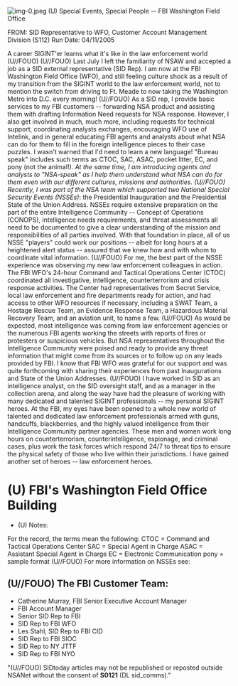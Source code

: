 ![img-0.jpeg](img-0.jpeg)
(U) Special Events, Special People -- FBI Washington Field Office

FROM:
SID Representative to WFO, Customer Account Management Division (S112) Run Date: 04/11/2005

A career SIGINT'er learns what it's like in the law enforcement world (U//FOUO)
(U//FOUO) Last July I left the familiarity of NSAW and accepted a job as a SID external representative (SID Rep). I am now at the FBI Washington Field Office (WFO), and still feeling culture shock as a result of my transition from the SIGINT world to the law enforcement world, not to mention the switch from driving to Ft. Meade to now taking the Washington Metro into D.C. every morning!
(U//FOUO) As a SID rep, I provide basic services to my FBI customers -- forwarding NSA product and assisting them with drafting Information Need requests for NSA response. However, I also get involved in much, much more, including requests for technical support, coordinating analysts exchanges, encouraging WFO use of Intelink, and in general educating FBI agents and analysts about what NSA can do for them to fill in the foreign intelligence pieces to their case puzzles. I wasn't warned that I'd need to learn a new language! "Bureau speak" includes such terms as CTOC, SAC, ASAC, pocket litter, EC, and pony (not the animal!)*. At the same time, I am introducing agents and analysts to "NSA-speak" as I help them understand what NSA can do for them even with our different cultures, missions and authorities.
(U//FOUO) Recently, I was part of the NSA team which supported two National Special Security Events (NSSEs)*: the Presidential Inauguration and the Presidential State of the Union Address. NSSEs require extensive preparation on the part of the entire Intelligence Community -- Concept of Operations (CONOPS), intelligence needs requirements, and threat assessments all need to be documented to give a clear understanding of the mission and responsibilities of all parties involved. With that foundation in place, all of us NSSE "players" could work our positions -- albeit for long hours at a heightened alert status -- assured that we knew how and with whom to coordinate vital information.
(U//FOUO) For me, the best part of the NSSE experience was observing my new law enforcement colleagues in action. The FBI WFO's 24-hour Command and Tactical Operations Center (CTOC) coordinated all investigative, intelligence, counterterrorism and crisis response activities. The Center had representatives from Secret Service, local law enforcement and fire departments ready for action, and had access to other WFO resources if necessary, including a SWAT Team, a Hostage Rescue Team, an Evidence Response Team, a Hazardous Material Recovery Team, and an aviation unit, to name a few.
(U//FOUO) As would be expected, most intelligence was coming from law enforcement agencies or the numerous FBI agents working the streets with reports of fires or protesters or suspicious vehicles. But NSA representatives throughout the Intelligence Community were poised and ready to provide any threat information that might come from its sources or to follow up on any leads provided by FBI. I know that FBI WFO was grateful for our support and was quite forthcoming with sharing their experiences from past Inaugurations and State of the Union Addresses.
(U//FOUO) I have worked in SID as an intelligence analyst, on the SID oversight staff, and as a manager in the collection arena, and along the way have had the pleasure of working with many dedicated and talented SIGINT professionals -- my personal SIGINT heroes. At the FBI, my eyes have been opened to a whole new world of talented and dedicated law enforcement professionals armed with guns, handcuffs, blackberries, and the highly valued intelligence from their Intelligence Community partner agencies. These men and women work long hours on counterterrorism, counterintelligence, espionage, and criminal cases, plus work the task forces
which respond 24/7 to threat tips to ensure the physical safety of those who live within their jurisdictions. I have gained another set of heroes -- law enforcement heroes.

# (U) FBI's Washington Field Office Building 

* (U) Notes:

For the record, the terms mean the following:
CTOC = Command and Tactical Operations Center
SAC = Special Agent in Charge
ASAC = Assistant Special Agent in Charge
EC = Electronic Communication
pony $=$ sample format
(U//FOUO) For more information on NSSEs see:

## (U//FOUO) The FBI Customer Team:

- Catherine Murray, FBI Senior Executive Account Manager
- FBI Account Manager
- Senior SID Rep to FBI
- SID Rep to FBI WFO
- Les Stahl, SID Rep to FBI CID
- SID Rep to FBI SIOC
- SID Rep to NY JTTF
- SID Rep to FBI NYO

"(U//FOUO) SIDtoday articles may not be republished or reposted outside NSANet without the consent of $\mathbf{S 0 1 2 1}$ (DL sid_comms)."
